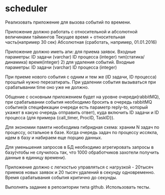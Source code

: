 # scheduler
Реализовать приложение для вызова событий по времени.


Приложение должно работать с относительной и абсолютной величинами таймингов
Текущее время + относительная часть(например 30 сек)
 Абсолютная (сработать, например, 01.01.2016)


Приложение должно иметь апи:
для приема заявок. Входные параметры:
ID задачи (varchar)
ID процесса (integer)
тип(статика/динамика)
время(integer) 
      2) для удаления событий. Входные параметры:
ID задачи (varchar)
ID процесса (integer)


При приеме нового события с одним и тем же (ID задачи, ID процесса) прошлый нужно перезатирать. При удалении события вызываться при срабатывании time оно уже не должно.


Общение с основным приложением будет на уровне очереди(rabbitMQ), при срабатывании события необходимо бросить в очередь rabbitMQ событие(в спецификации очереди есть параметр reply-to, который укажет в какую очередь отправить ответ), куда включить ID задачи и ID процесса (для примера {call_timer, ProcID, TaskID}).


Для экономии памяти необходима гибридная схема: храним N задач по процессу, остальное в базе. Когда очередь задач по процессу иссякла, идем в базу и набираем еще порцию данных.


Для уменьшения запросов в БД необходимо агрегировать запросы в базу(чтобы не случилось так, что 1000 обработчиков захотели получить данные в единицу времени).


Приложение должно с легкостью управляться с нагрузкой - 20тысяч приемов новых заявок и 20 тысяч удалений в секунду одновременно. Время срабатывания события критично до секунды.


Выполнять задание в репозитории типа github. Использовать тесты.
